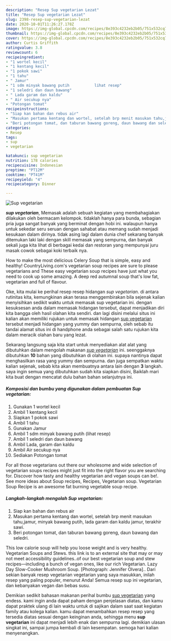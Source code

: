 ```yaml
---
description: "Resep Sup vegetarian Lezat"
title: "Resep Sup vegetarian Lezat"
slug: 2398-resep-sup-vegetarian-lezat
date: 2020-10-01T11:26:27.178Z
image: https://img-global.cpcdn.com/recipes/8e393c4232eb2b05/751x532cq70/sup-vegetarian-foto-resep-utama.jpg
thumbnail: https://img-global.cpcdn.com/recipes/8e393c4232eb2b05/751x532cq70/sup-vegetarian-foto-resep-utama.jpg
cover: https://img-global.cpcdn.com/recipes/8e393c4232eb2b05/751x532cq70/sup-vegetarian-foto-resep-utama.jpg
author: Curtis Griffith
ratingvalue: 3.8
reviewcount: 6
recipeingredient:
- "1 wortel kecil"
- "1 kentang kecil"
- "1 pokok sawi"
- "1 tahu"
- " Jamur"
- "1 sdm minyak bawang putih           lihat resep"
- "1 seledri dan daun bawang"
- " Lada garam dan kaldu"
- " Air secukup nya"
- "Potongan tomat"
recipeinstructions:
- "Siap kan bahan dan rebus air"
- "Masukan pertama kentang dan wortel, setelah brp menit masukan tahu,jamur, minyak bawang putih, lada garam dan kaldu jamur, terakhir sawi."
- "Beri potongan tomat, dan taburan bawang goreng, daun bawang dan seledri."
categories:
- Resep
tags:
- sup
- vegetarian

katakunci: sup vegetarian 
nutrition: 178 calories
recipecuisine: Indonesian
preptime: "PT12M"
cooktime: "PT41M"
recipeyield: "4"
recipecategory: Dinner

---
```



![Sup vegetarian](https://img-global.cpcdn.com/recipes/8e393c4232eb2b05/751x532cq70/sup-vegetarian-foto-resep-utama.jpg)

<b><i>sup vegetarian</i></b>, Memasak adalah sebuah kegiatan yang membahagiakan dilakukan oleh bermacam kelompok. tidaklah hanya para bunda, sebagian pria juga sangat banyak yang berminat dengan hobi ini. walaupun hanya untuk sekedar seru seruan dengan sahabat atau memang sudah menjadi kesukaan dalam dirinya. tidak asing lagi dalam dunia chef sekarang banyak ditemukan laki laki dengan skill memasak yang sempurna, dan banyak sekali juga kita lihat di berbagai kedai dan restoran yang mempunyai juru masak cowok sebagai koki terbaik nya.

How to make the most delicious Celery Soup that is simple, easy and healthy! CountryLiving.com&#39;s vegetarian soup recipes are sure to please vegetarians and These easy vegetarian soup recipes have just what you need to cook up some amazing. A deep red autumnal soup that&#39;s low fat, vegetarian and full of flavour.

Oke, kita mulai ke perihal resep resep hidangan <i>sup vegetarian</i>. di antara rutinitas kita, kemungkinan akan terasa menggembirakan bila sejenak kalian menyisihkan sedikit waktu untuk memasak sup vegetarian ini. dengan kesuksesan anda dalam memasak hidangan tersebut, dapat menjadikan diri kita bangga oleh hasil olahan kita sendiri. dan lagi disini melalui situs ini kalian akan memiliki rujukan untuk memasak hidangan <u>sup vegetarian</u> tersebut menjadi hidangan yang yummy dan sempurna, oleh sebab itu tandai alamat situs ini di handphone anda sebagai salah satu rujukan kita dalam meracik olahan baru yang lezat.


Sekarang langsung saja kita start untuk menyediakan alat alat yang dibutuhkan dalam mengolah makanan <u><i>sup vegetarian</i></u> ini. seenggaknya dibutuhkan <b>10</b> bahan yang dibutuhkan di olahan ini. supaya nantinya dapat menghasilkan rasa yang yummy dan sempurna. dan juga sempatkan waktu kalian sejenak, sebab kita akan membuatnya antara lain dengan <b>3</b> langkah. saya ingin semua yang dibutuhkan sudah kita siapkan disini, Baiklah mari kita buat dengan mencatat dulu bahan bahan selanjutnya ini.

<!--inarticleads1-->

##### Komposisi dan bumbu yang digunakan dalam pembuatan Sup vegetarian:

1. Gunakan 1 wortel kecil
1. Ambil 1 kentang kecil
1. Siapkan 1 pokok sawi
1. Ambil 1 tahu
1. Gunakan  Jamur
1. Ambil 1 sdm minyak bawang putih           (lihat resep)
1. Ambil 1 seledri dan daun bawang
1. Ambil  Lada, garam dan kaldu
1. Ambil  Air secukup nya
1. Sediakan Potongan tomat


For all those vegetarians out there our wholesome and wide selection of vegetarian soups recipes might just fit into the right flavor you are searching for. Discover how tasty and healthy vegetarian and vegan soups can be!. See more ideas about Soup recipes, Recipes, Vegetarian soup. Vegetarian Soup Recipe is an awesome fat burning vegetable soup recipe. 

<!--inarticleads2-->

##### Langkah-langkah mengolah Sup vegetarian:

1. Siap kan bahan dan rebus air
1. Masukan pertama kentang dan wortel, setelah brp menit masukan tahu,jamur, minyak bawang putih, lada garam dan kaldu jamur, terakhir sawi.
1. Beri potongan tomat, dan taburan bawang goreng, daun bawang dan seledri.


This low calorie soup will help you loose weight and is very healthy. Vegetarian Soups and Stews. this link is to an external site that may or may not meet accessibility guidelines..of our best vegetarian soup and stew recipes—including a bunch of vegan ones, like our rich Vegetarian. Lazy Day Slow-Cooker Mushroom Soup. [Photograph: Jennifer Olvera].. Dari sekian banyak resep vegetarian vegetarian yang saya masukkan, inilah resep yang paling populer, menurut Anda! Semua resep sup ini vegetarian, dan kebanyakan vegan dan bebas susu. 

Demikian sedikit bahasan makanan perihal bumbu <u>sup vegetarian</u> yang endess. kami ingin anda dapat paham dengan penjelasan diatas, dan kamu dapat praktek ulang di lain waktu untuk di sajikan dalam saat saat kegiatan family atau kolega kalian. kamu dapat menambahkan resep resep yang tersedia diatas sesuai dengan keinginan anda, sehingga menu <b>sup vegetarian</b> ini dapat menjadi lebih enak dan sempurna lagi. demikian ulasan singkat ini, sampai jumpa kembali di lain kesempatan. semoga hari kalian menyenangkan.
